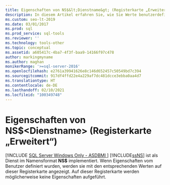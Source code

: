 ```yaml
---
title: Eigenschaften von NS$&lt;Dienstname&gt; (Registerkarte „Erweitert“)
description: In diesem Artikel erfahren Sie, wie Sie Werte benutzerdefinierter Eigenschaften mithilfe der Registerkarte „Erweitert“ im Dialogfeld zu den Eigenschaften von Notification Services in SQL Server anzeigen.
ms.custom: seo-lt-2019
ms.date: 03/01/2017
ms.prod: sql
ms.prod_service: sql-tools
ms.reviewer: ''
ms.technology: tools-other
ms.topic: conceptual
ms.assetid: a605417c-4ba7-4f3f-baa9-14166f97c478
author: markingmyname
ms.author: maghan
monikerRange: '>=sql-server-2016'
ms.openlocfilehash: e2761a39941626e8c146d652457c50549bd7c394
ms.sourcegitcommit: 917df4ffd22e4a229af7dc481dcce3ebba0aa4d7
ms.translationtype: HT
ms.contentlocale: de-DE
ms.lasthandoff: 02/10/2021
ms.locfileid: "100349748"
---
```

# <a name="nsltservice-namegt-properties-advanced-tab"></a>Eigenschaften von NS$&lt;Dienstname&gt; (Registerkarte „Erweitert“)
[!INCLUDE [SQL Server Windows Only - ASDBMI ](../../includes/applies-to-version/sql-windows-only-asdbmi.md)]
  [!INCLUDE[ssNS](../../includes/ssns-md.md)] ist als Dienst im Namensformat **NS$** _<vom Benutzer konfigurierter Name>_ implementiert. Wenn Eigenschaften vom Benutzer definiert wurden, werden sie mit den entsprechenden Werten auf dieser Registerkarte angezeigt. Auf dieser Registerkarte werden möglicherweise keine Eigenschaften aufgeführt.  
  
  
